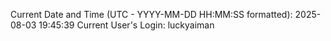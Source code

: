 Current Date and Time (UTC - YYYY-MM-DD HH:MM:SS formatted): 2025-08-03 19:45:39
Current User's Login: luckyaiman
